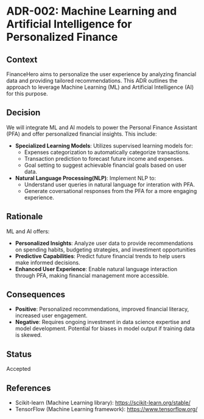 # ADR-002: Machine Learning and Artificial Intelligence for Personalized Finance

## Context
FinanceHero aims to personalize the user experience by analyzing financial data and providing tailored recommendations. This ADR outlines the approach to leverage Machine Learning (ML) and Artificial Intelligence (AI) for this purpose.

## Decision
We will integrate ML and AI models to power the Personal Finance Assistant (PFA) and offer personalized financial insights. This include:

- **Specialized Learning Models**: Utilizes supervised learning models for:
    - Expenses categorization to automatically categorize transactions.
    - Transaction prediction to forecast future income and expenses.
    - Goal setting to suggest achievable financial goals based on user data.
- **Natural Language Processing(NLP)**: Implement NLP to:
    - Understand user queries in natural language for interation with PFA.
    - Generate coversational responses from the PFA for a more engaging experience.

## Rationale
ML and AI offers:
- **Personalized Insights**: Analyze user data to provide recommendations on spending habits, budgeting strategies, and investiment opportunities
- **Predictive Capabilities**: Predict future financial trends to help users make informed decisions.
- **Enhanced User Experience**: Enable natural language interaction through PFA, making financial management more accessible.

## Consequences
- **Positive**: Personalized recommendations, improved financial literacy, increased user engagement.
- **Negative**: Requires ongoing investment in data science expertise and model development. Potential for biases in model output if training data is skewed.

## Status
Accepted

## References
- Scikit-learn (Machine Learning library): https://scikit-learn.org/stable/
- TensorFlow (Machine Learning framework): https://www.tensorflow.org/
